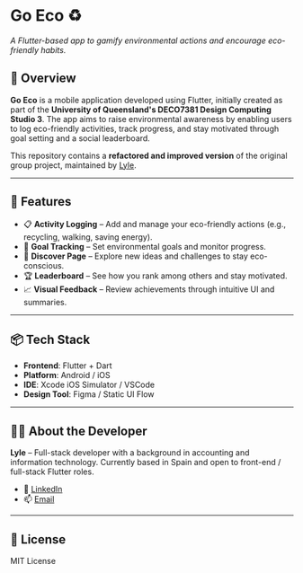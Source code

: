 # Go Eco ♻️

_A Flutter-based app to gamify environmental actions and encourage eco-friendly habits._

## 🌿 Overview

**Go Eco** is a mobile application developed using Flutter, initially created as part of the **University of Queensland's DECO7381 Design Computing Studio 3**. The app aims to raise environmental awareness by enabling users to log eco-friendly activities, track progress, and stay motivated through goal setting and a social leaderboard.

This repository contains a **refactored and improved version** of the original group project, maintained by [Lyle](https://github.com/lyleyyy).

---

## 🚀 Features

- 📋 **Activity Logging** – Add and manage your eco-friendly actions (e.g., recycling, walking, saving energy).
- 🥅 **Goal Tracking** – Set environmental goals and monitor progress.
- 🧭 **Discover Page** – Explore new ideas and challenges to stay eco-conscious.
- 🏆 **Leaderboard** – See how you rank among others and stay motivated.
- 📈 **Visual Feedback** – Review achievements through intuitive UI and summaries.

---

## 📦 Tech Stack

- **Frontend**: Flutter + Dart
- **Platform**: Android / iOS
- **IDE**: Xcode iOS Simulator / VSCode
- **Design Tool**: Figma / Static UI Flow

---

## 👨‍💻 About the Developer

**Lyle** – Full-stack developer with a background in accounting and information technology. Currently based in Spain and open to front-end / full-stack Flutter roles.

- 💼 [LinkedIn](https://www.linkedin.com/in/lyle-yang-b694211b7/)
- 📫 [Email](lyletwro@gmail.com)

---

## 📄 License

MIT License

